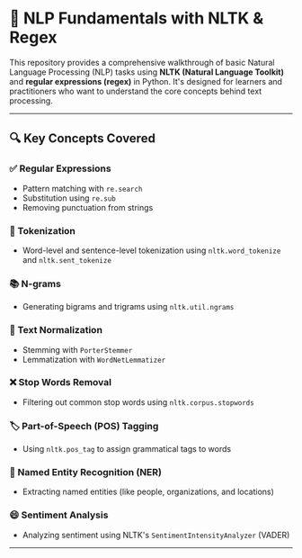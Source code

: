 # 🧠 NLP Fundamentals with NLTK & Regex

This repository provides a comprehensive walkthrough of basic Natural Language Processing (NLP) tasks using **NLTK (Natural Language Toolkit)** and **regular expressions (regex)** in Python. It's designed for learners and practitioners who want to understand the core concepts behind text processing.

---

## 🔍 Key Concepts Covered

### ✅ Regular Expressions
- Pattern matching with `re.search`
- Substitution using `re.sub`
- Removing punctuation from strings

### 📖 Tokenization
- Word-level and sentence-level tokenization using `nltk.word_tokenize` and `nltk.sent_tokenize`

### 📚 N-grams
- Generating bigrams and trigrams using `nltk.util.ngrams`

### 🌱 Text Normalization
- Stemming with `PorterStemmer`
- Lemmatization with `WordNetLemmatizer`

### ❌ Stop Words Removal
- Filtering out common stop words using `nltk.corpus.stopwords`

### 🏷️ Part-of-Speech (POS) Tagging
- Using `nltk.pos_tag` to assign grammatical tags to words

### 🧱 Named Entity Recognition (NER)
- Extracting named entities (like people, organizations, and locations)

### 😄 Sentiment Analysis
- Analyzing sentiment using NLTK's `SentimentIntensityAnalyzer` (VADER)

---
